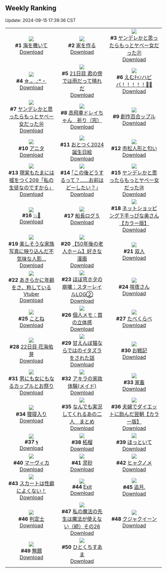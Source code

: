 ## Weekly Ranking
Update: 2024-09-15 17:39:36 CST

|      |      |      |
| :----: | :----: | :----: |
| ![](https://i.pixiv.re/c/240x480/img-master/img/2024/09/08/00/00/21/122230395_p0_master1200.jpg)<br>**#1** [海を撒いて](https://www.pixiv.net/artworks/122230395)<br>[Download](https://i.pixiv.re/img-original/img/2024/09/08/00/00/21/122230395_p0.png) | ![](https://i.pixiv.re/c/240x480/img-master/img/2024/09/09/07/30/01/122273743_p0_master1200.jpg)<br>**#2** [家を作る](https://www.pixiv.net/artworks/122273743)<br>[Download](https://i.pixiv.re/img-original/img/2024/09/09/07/30/01/122273743_p0.png) | ![](https://i.pixiv.re/c/240x480/img-master/img/2024/09/09/10/57/50/122276472_p0_master1200.jpg)<br>**#3** [ヤンデレかと思ったらもっとヤベー女だった㉗](https://www.pixiv.net/artworks/122276472)<br>[Download](https://i.pixiv.re/img-original/img/2024/09/09/10/57/50/122276472_p0.png) |
| ![](https://i.pixiv.re/c/240x480/img-master/img/2024/09/08/16/47/07/122250185_p0_master1200.jpg)<br>**#4** [☆.。.:*・](https://www.pixiv.net/artworks/122250185)<br>[Download](https://i.pixiv.re/img-original/img/2024/09/08/16/47/07/122250185_p0.jpg) | ![](https://i.pixiv.re/c/240x480/img-master/img/2024/09/08/06/21/55/122237804_p0_master1200.jpg)<br>**#5** [21日目 君の傍では雨だって晴れだ](https://www.pixiv.net/artworks/122237804)<br>[Download](https://i.pixiv.re/img-original/img/2024/09/08/06/21/55/122237804_p0.png) | ![](https://i.pixiv.re/c/240x480/img-master/img/2024/09/09/00/00/02/122265156_p0_master1200.jpg)<br>**#6** [えむﾁｬﾝハピバ！！！！！🎂🎉](https://www.pixiv.net/artworks/122265156)<br>[Download](https://i.pixiv.re/img-original/img/2024/09/09/00/00/02/122265156_p0.jpg) |
| ![](https://i.pixiv.re/c/240x480/img-master/img/2024/09/08/00/01/35/122230593_p0_master1200.jpg)<br>**#7** [ヤンデレかと思ったらもっとヤベー女だった㉖](https://www.pixiv.net/artworks/122230593)<br>[Download](https://i.pixiv.re/img-original/img/2024/09/08/00/01/35/122230593_p0.png) | ![](https://i.pixiv.re/c/240x480/img-master/img/2024/09/08/17/22/57/122251168_p0_master1200.jpg)<br>**#8** [高飛車ドレイちゃん　祈り（完）](https://www.pixiv.net/artworks/122251168)<br>[Download](https://i.pixiv.re/img-original/img/2024/09/08/17/22/57/122251168_p0.png) | ![](https://i.pixiv.re/c/240x480/img-master/img/2024/09/08/00/07/38/122230963_p0_master1200.jpg)<br>**#9** [創作百合ップル](https://www.pixiv.net/artworks/122230963)<br>[Download](https://i.pixiv.re/img-original/img/2024/09/08/00/07/38/122230963_p0.jpg) |
| ![](https://i.pixiv.re/c/240x480/img-master/img/2024/09/09/00/01/46/122265452_p0_master1200.jpg)<br>**#10** [アニタ](https://www.pixiv.net/artworks/122265452)<br>[Download](https://i.pixiv.re/img-original/img/2024/09/09/00/01/46/122265452_p0.jpg) | ![](https://i.pixiv.re/c/240x480/img-master/img/2024/09/10/12/31/20/122306556_p0_master1200.jpg)<br>**#11** [おとつく2024誕生日絵](https://www.pixiv.net/artworks/122306556)<br>[Download](https://i.pixiv.re/img-original/img/2024/09/10/12/31/20/122306556_p0.png) | ![](https://i.pixiv.re/c/240x480/img-master/img/2024/09/08/18/37/27/122253437_p0_master1200.jpg)<br>**#12** [市松人形と匂い](https://www.pixiv.net/artworks/122253437)<br>[Download](https://i.pixiv.re/img-original/img/2024/09/08/18/37/27/122253437_p0.jpg) |
| ![](https://i.pixiv.re/c/240x480/img-master/img/2024/09/08/18/00/08/122252188_p0_master1200.jpg)<br>**#13** [現実もたまには嘘をつく209「私の生徒なのですから」](https://www.pixiv.net/artworks/122252188)<br>[Download](https://i.pixiv.re/img-original/img/2024/09/08/18/00/08/122252188_p0.jpg) | ![](https://i.pixiv.re/c/240x480/img-master/img/2024/09/09/17/08/59/122282437_p0_master1200.jpg)<br>**#14** [｢この後どうするって？……お前はどーしたい？｣](https://www.pixiv.net/artworks/122282437)<br>[Download](https://i.pixiv.re/img-original/img/2024/09/09/17/08/59/122282437_p0.jpg) | ![](https://i.pixiv.re/c/240x480/img-master/img/2024/09/10/00/02/38/122295229_p0_master1200.jpg)<br>**#15** [ヤンデレかと思ったらもっとヤベー女だった㉘](https://www.pixiv.net/artworks/122295229)<br>[Download](https://i.pixiv.re/img-original/img/2024/09/10/00/02/38/122295229_p0.png) |
| ![](https://i.pixiv.re/c/240x480/img-master/img/2024/09/09/20/28/47/122287534_p0_master1200.jpg)<br>**#16** [💥👊](https://www.pixiv.net/artworks/122287534)<br>[Download](https://i.pixiv.re/img-original/img/2024/09/09/20/28/47/122287534_p0.png) | ![](https://i.pixiv.re/c/240x480/img-master/img/2024/09/09/05/28/33/122272133_p0_master1200.jpg)<br>**#17** [船長ログ５](https://www.pixiv.net/artworks/122272133)<br>[Download](https://i.pixiv.re/img-original/img/2024/09/09/05/28/33/122272133_p0.jpg) | ![](https://i.pixiv.re/c/240x480/img-master/img/2024/09/09/00/01/51/122265331_p0_master1200.jpg)<br>**#18** [ネットショッピング下手っぴな奥さん【カラー版】](https://www.pixiv.net/artworks/122265331)<br>[Download](https://i.pixiv.re/img-original/img/2024/09/09/00/01/51/122265331_p0.jpg) |
| ![](https://i.pixiv.re/c/240x480/img-master/img/2024/09/09/13/01/00/122278454_p0_master1200.jpg)<br>**#19** [楽しそうな家族写真に映り込んだ不気味な人影…](https://www.pixiv.net/artworks/122278454)<br>[Download](https://i.pixiv.re/img-original/img/2024/09/09/13/01/00/122278454_p0.jpg) | ![](https://i.pixiv.re/c/240x480/img-master/img/2024/09/10/12/00/05/122305966_p0_master1200.jpg)<br>**#20** [【50年後の老人ホーム】好きな漫画](https://www.pixiv.net/artworks/122305966)<br>[Download](https://i.pixiv.re/img-original/img/2024/09/10/12/00/05/122305966_p0.jpg) | ![](https://i.pixiv.re/c/240x480/img-master/img/2024/09/09/13/31/23/122278880_p0_master1200.jpg)<br>**#21** [双人](https://www.pixiv.net/artworks/122278880)<br>[Download](https://i.pixiv.re/img-original/img/2024/09/09/13/31/23/122278880_p0.jpg) |
| ![](https://i.pixiv.re/c/240x480/img-master/img/2024/09/09/21/03/52/122288746_p0_master1200.jpg)<br>**#22** [あきらかに年齢をさ、称しているVtuber](https://www.pixiv.net/artworks/122288746)<br>[Download](https://i.pixiv.re/img-original/img/2024/09/09/21/03/52/122288746_p0.png) | ![](https://i.pixiv.re/c/240x480/img-master/img/2024/09/09/01/30/46/122268636_p0_master1200.jpg)<br>**#23** [ほぼ穹ホタの崩壊：スターレイルLOG②](https://www.pixiv.net/artworks/122268636)<br>[Download](https://i.pixiv.re/img-original/img/2024/09/09/01/30/46/122268636_p0.png) | ![](https://i.pixiv.re/c/240x480/img-master/img/2024/09/09/00/02/57/122265579_p0_master1200.jpg)<br>**#24** [咲夜さん](https://www.pixiv.net/artworks/122265579)<br>[Download](https://i.pixiv.re/img-original/img/2024/09/09/00/02/57/122265579_p0.png) |
| ![](https://i.pixiv.re/c/240x480/img-master/img/2024/09/09/11/07/36/122276617_p0_master1200.jpg)<br>**#25** [ことね](https://www.pixiv.net/artworks/122276617)<br>[Download](https://i.pixiv.re/img-original/img/2024/09/09/11/07/36/122276617_p0.jpg) | ![](https://i.pixiv.re/c/240x480/img-master/img/2024/09/10/06/00/07/122301286_p0_master1200.jpg)<br>**#26** [個人メモ：首の立体感](https://www.pixiv.net/artworks/122301286)<br>[Download](https://i.pixiv.re/img-original/img/2024/09/10/06/00/07/122301286_p0.jpg) | ![](https://i.pixiv.re/c/240x480/img-master/img/2024/09/08/00/03/21/122230738_p0_master1200.jpg)<br>**#27** [たべくらべ](https://www.pixiv.net/artworks/122230738)<br>[Download](https://i.pixiv.re/img-original/img/2024/09/08/00/03/21/122230738_p0.png) |
| ![](https://i.pixiv.re/c/240x480/img-master/img/2024/09/09/13/48/23/122279125_p0_master1200.jpg)<br>**#28** [22日目 花海佑芽](https://www.pixiv.net/artworks/122279125)<br>[Download](https://i.pixiv.re/img-original/img/2024/09/09/13/48/23/122279125_p0.png) | ![](https://i.pixiv.re/c/240x480/img-master/img/2024/09/09/21/19/08/122289249_p0_master1200.jpg)<br>**#29** [甘えんぼ猫ならではのイタズラをされた話](https://www.pixiv.net/artworks/122289249)<br>[Download](https://i.pixiv.re/img-original/img/2024/09/09/21/19/08/122289249_p0.jpg) | ![](https://i.pixiv.re/c/240x480/img-master/img/2024/09/08/22/58/39/122262842_p0_master1200.jpg)<br>**#30** [お戦記](https://www.pixiv.net/artworks/122262842)<br>[Download](https://i.pixiv.re/img-original/img/2024/09/08/22/58/39/122262842_p0.png) |
| ![](https://i.pixiv.re/c/240x480/img-master/img/2024/09/08/00/01/30/122230580_p0_master1200.jpg)<br>**#31** [男にも女にもなるカップルとお祭り](https://www.pixiv.net/artworks/122230580)<br>[Download](https://i.pixiv.re/img-original/img/2024/09/08/00/01/30/122230580_p0.jpg) | ![](https://i.pixiv.re/c/240x480/img-master/img/2024/09/08/02/09/26/122234341_p0_master1200.jpg)<br>**#32** [アキラの家政体験(メイド)](https://www.pixiv.net/artworks/122234341)<br>[Download](https://i.pixiv.re/img-original/img/2024/09/08/02/09/26/122234341_p0.jpg) | ![](https://i.pixiv.re/c/240x480/img-master/img/2024/09/09/10/43/18/122276273_p0_master1200.jpg)<br>**#33** [家畜](https://www.pixiv.net/artworks/122276273)<br>[Download](https://i.pixiv.re/img-original/img/2024/09/09/10/43/18/122276273_p0.png) |
| ![](https://i.pixiv.re/c/240x480/img-master/img/2024/09/09/07/00/03/122273257_p0_master1200.jpg)<br>**#34** [狸寝入り](https://www.pixiv.net/artworks/122273257)<br>[Download](https://i.pixiv.re/img-original/img/2024/09/09/07/00/03/122273257_p0.png) | ![](https://i.pixiv.re/c/240x480/img-master/img/2024/09/09/05/42/41/122272288_p0_master1200.jpg)<br>**#35** [なんでも実況してくれるあの二人　まとめ](https://www.pixiv.net/artworks/122272288)<br>[Download](https://i.pixiv.re/img-original/img/2024/09/09/05/42/41/122272288_p0.jpg) | ![](https://i.pixiv.re/c/240x480/img-master/img/2024/09/08/00/04/16/122230802_p0_master1200.jpg)<br>**#36** [夫婦でダイエットに励んだ翌朝【カラー版】](https://www.pixiv.net/artworks/122230802)<br>[Download](https://i.pixiv.re/img-original/img/2024/09/08/00/04/16/122230802_p0.jpg) |
| ![](https://i.pixiv.re/c/240x480/img-master/img/2024/09/09/21/12/34/122289031_p0_master1200.jpg)<br>**#37** [🌀](https://www.pixiv.net/artworks/122289031)<br>[Download](https://i.pixiv.re/img-original/img/2024/09/09/21/12/34/122289031_p0.png) | ![](https://i.pixiv.re/c/240x480/img-master/img/2024/09/08/00/00/42/122230468_p0_master1200.jpg)<br>**#38** [柘榴](https://www.pixiv.net/artworks/122230468)<br>[Download](https://i.pixiv.re/img-original/img/2024/09/08/00/00/42/122230468_p0.png) | ![](https://i.pixiv.re/c/240x480/img-master/img/2024/09/09/00/01/32/122265417_p0_master1200.jpg)<br>**#39** [ほっといて](https://www.pixiv.net/artworks/122265417)<br>[Download](https://i.pixiv.re/img-original/img/2024/09/09/00/01/32/122265417_p0.jpg) |
| ![](https://i.pixiv.re/c/240x480/img-master/img/2024/09/09/00/02/46/122265555_p0_master1200.jpg)<br>**#40** [マーヴィカ](https://www.pixiv.net/artworks/122265555)<br>[Download](https://i.pixiv.re/img-original/img/2024/09/09/00/02/46/122265555_p0.jpg) | ![](https://i.pixiv.re/c/240x480/img-master/img/2024/09/09/19/52/45/122286418_p0_master1200.jpg)<br>**#41** [灵砂](https://www.pixiv.net/artworks/122286418)<br>[Download](https://i.pixiv.re/img-original/img/2024/09/09/19/52/45/122286418_p0.jpg) | ![](https://i.pixiv.re/c/240x480/img-master/img/2024/09/09/21/33/38/122289787_p0_master1200.jpg)<br>**#42** [ヒャクノメ](https://www.pixiv.net/artworks/122289787)<br>[Download](https://i.pixiv.re/img-original/img/2024/09/09/21/33/38/122289787_p0.png) |
| ![](https://i.pixiv.re/c/240x480/img-master/img/2024/09/08/00/08/20/122230996_p0_master1200.jpg)<br>**#43** [スカートは性癖によくない！](https://www.pixiv.net/artworks/122230996)<br>[Download](https://i.pixiv.re/img-original/img/2024/09/08/00/08/20/122230996_p0.jpg) | ![](https://i.pixiv.re/c/240x480/img-master/img/2024/09/08/00/22/39/122231494_p0_master1200.jpg)<br>**#44** [Exit](https://www.pixiv.net/artworks/122231494)<br>[Download](https://i.pixiv.re/img-original/img/2024/09/08/00/22/39/122231494_p0.jpg) | ![](https://i.pixiv.re/c/240x480/img-master/img/2024/09/09/00/00/20/122265245_p0_master1200.jpg)<br>**#45** [追月.](https://www.pixiv.net/artworks/122265245)<br>[Download](https://i.pixiv.re/img-original/img/2024/09/09/00/00/20/122265245_p0.jpg) |
| ![](https://i.pixiv.re/c/240x480/img-master/img/2024/09/09/20/19/49/122287297_p0_master1200.jpg)<br>**#46** [判定士](https://www.pixiv.net/artworks/122287297)<br>[Download](https://i.pixiv.re/img-original/img/2024/09/09/20/19/49/122287297_p0.png) | ![](https://i.pixiv.re/c/240x480/img-master/img/2024/09/08/00/02/29/122230675_p0_master1200.jpg)<br>**#47** [私の魔法の先生は魔法が使えない（続）その26](https://www.pixiv.net/artworks/122230675)<br>[Download](https://i.pixiv.re/img-original/img/2024/09/08/00/02/29/122230675_p0.jpg) | ![](https://i.pixiv.re/c/240x480/img-master/img/2024/09/09/00/02/29/122265525_p0_master1200.jpg)<br>**#48** [クジャクイーン](https://www.pixiv.net/artworks/122265525)<br>[Download](https://i.pixiv.re/img-original/img/2024/09/09/00/02/29/122265525_p0.jpg) |
| ![](https://i.pixiv.re/c/240x480/img-master/img/2024/09/09/17/56/29/122283402_p0_master1200.jpg)<br>**#49** [無題](https://www.pixiv.net/artworks/122283402)<br>[Download](https://i.pixiv.re/img-original/img/2024/09/09/17/56/29/122283402_p0.png) | ![](https://i.pixiv.re/c/240x480/img-master/img/2024/09/09/12/31/37/122277989_p0_master1200.jpg)<br>**#50** [ひとくちすあま](https://www.pixiv.net/artworks/122277989)<br>[Download](https://i.pixiv.re/img-original/img/2024/09/09/12/31/37/122277989_p0.png) |
|      |

